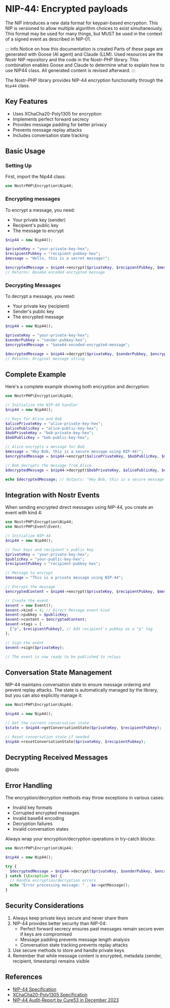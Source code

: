 # NIP-44: Encrypted payloads

The NIP introduces a new data format for keypair-based encryption. This NIP is versioned to allow multiple algorithm choices to exist simultaneously. This format may be used for many things, but MUST be used in the context of a signed event as described in NIP-01.

::: info Notice on how this documentation is created
Parts of these page are generated with Goose (AI agent) and Claude (LLM).
Used resources are the Nostr NIP repository and the code in the Nostr-PHP library.
This combination enables Goose and Claude to determine what to explain how to use NIP44 class.
All generated content is revised afterward.
:::

The Nostr-PHP library provides NIP-44 encryption functionality through the `Nip44` class.

## Key Features

- Uses XChaCha20-Poly1305 for encryption
- Implements perfect forward secrecy
- Provides message padding for better privacy
- Prevents message replay attacks
- Includes conversation state tracking

## Basic Usage

### Setting Up

First, import the Nip44 class:

```php
use NostrPHP\Encryption\Nip44;
```

### Encrypting messages

To encrypt a message, you need:
- Your private key (sender)
- Recipient's public key
- The message to encrypt

```php
$nip44 = new Nip44();

$privateKey = "your-private-key-hex";
$recipientPubkey = "recipient-pubkey-hex";
$message = "Hello, this is a secret message!";

$encryptedMessage = $nip44->encrypt($privateKey, $recipientPubkey, $message);
// Returns: Base64 encoded encrypted message
```

### Decrypting Messages

To decrypt a message, you need:
- Your private key (recipient)
- Sender's public key
- The encrypted message

```php
$nip44 = new Nip44();

$privateKey = "your-private-key-hex";
$senderPubkey = "sender-pubkey-hex";
$encryptedMessage = "base64-encoded-encrypted-message";

$decryptedMessage = $nip44->decrypt($privateKey, $senderPubkey, $encryptedMessage);
// Returns: Original message string
```

## Complete Example

Here's a complete example showing both encryption and decryption:

```php
use NostrPHP\Encryption\Nip44;

// Initialize the NIP-44 handler
$nip44 = new Nip44();

// Keys for Alice and Bob
$alicePrivateKey = "alice-private-key-hex";
$alicePublicKey = "alice-public-key-hex";
$bobPrivateKey = "bob-private-key-hex";
$bobPublicKey = "bob-public-key-hex";

// Alice encrypts a message for Bob
$message = "Hey Bob, this is a secure message using NIP-44!";
$encryptedMessage = $nip44->encrypt($alicePrivateKey, $bobPublicKey, $message);

// Bob decrypts the message from Alice
$decryptedMessage = $nip44->decrypt($bobPrivateKey, $alicePublicKey, $encryptedMessage);

echo $decryptedMessage; // Outputs: "Hey Bob, this is a secure message using NIP-44!"
```

## Integration with Nostr Events

When sending encrypted direct messages using NIP-44, you create an event with kind 4:

```php
use NostrPHP\Encryption\Nip44;
use NostrPHP\Event\Event;

// Initialize NIP-44
$nip44 = new Nip44();

// Your keys and recipient's public key
$privateKey = "your-private-key-hex";
$publicKey = "your-public-key-hex";
$recipientPubkey = "recipient-pubkey-hex";

// Message to encrypt
$message = "This is a private message using NIP-44";

// Encrypt the message
$encryptedContent = $nip44->encrypt($privateKey, $recipientPubkey, $message);

// Create the event
$event = new Event();
$event->kind = 4; // Direct Message event kind
$event->pubkey = $publicKey;
$event->content = $encryptedContent;
$event->tags = [
  ["p", $recipientPubkey], // Add recipient's pubkey as a "p" tag  
];

// Sign the event
$event->sign($privateKey);

// The event is now ready to be published to relays
```

## Conversation State Management

NIP-44 maintains conversation state to ensure message ordering and prevent replay attacks. The state is automatically managed by the library, but you can also explicitly manage it:

```php
use NostrPHP\Encryption\Nip44;

$nip44 = new Nip44();

// Get the current conversation state
$state = $nip44->getConversationState($privateKey, $recipientPubkey);

// Reset conversation state if needed
$nip44->resetConversationState($privateKey, $recipientPubkey);
```

## Decrypting Received Messages

@todo

## Error Handling

The encryption/decryption methods may throw exceptions in various cases:

* Invalid key formats
* Corrupted encrypted messages
* Invalid base64 encoding
* Decryption failures
* Invalid conversation states

Always wrap your encryption/decryption operations in try-catch blocks:

```php
use NostrPHP\Encryption\Nip44;

$nip44 = new Nip44();

try {
  $decryptedMessage = $nip44->decrypt($privateKey, $senderPubkey, $encryptedMessage);
} catch (\Exception $e) {
  // Handle encryption/decryption errors
  echo "Error processing message: " . $e->getMessage();
}
```

## Security Considerations

1. Always keep private keys secure and never share them
2. NIP-44 provides better security than NIP-04:
   - Perfect forward secrecy ensures past messages remain secure even if keys are compromised
   - Message padding prevents message length analysis
   - Conversation state tracking prevents replay attacks
3. Use secure methods to store and handle private keys
4. Remember that while message content is encrypted, metadata (sender, recipient, timestamp) remains visible

## References

- [NIP-44 Specification](https://github.com/nostr-protocol/nips/blob/master/44.md)
- [XChaCha20-Poly1305 Specification](https://datatracker.ietf.org/doc/html/draft-arciszewski-xchacha)
- [NIP-44 Audit-Report by Cure53 in December 2023](https://github.com/paulmillr/nip44/blob/ce63c2eaf345e9f7f93b48f829e6bdeb7e7d7964/audit-2023.12.pdf)